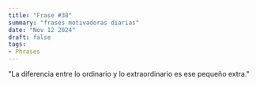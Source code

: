 ```yaml
---
title: "Frase #38"
summary: "frases motivadoras diarias"
date: "Nov 12 2024"
draft: false
tags:
- Phrases
---
```


"La diferencia entre lo ordinario y lo extraordinario es ese pequeño extra."
